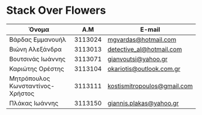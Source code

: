 # Stack Over Flowers

| Όνομα         | Α.Μ           | E-mail  |
| ------------- |---------------| ----- |
| Βάρδας Εμμανουήλ | 3113024 | mgvardas@hotmail.com |
| Βιώνη Αλεξάνδρα | 3113013 | detective_al@hotmail.com |
| Βουτσινάς Ιωάννης | 3113071 |  gianvoutsi@yahoo.gr  |
| Καριώτης Ορέστης | 3113104 | okariotis@outlook.com.gr |
| Μητρόπουλος Κωνσταντίνος-Χρήστος | 3113111 | kostismitropoulos@gmail.com |
| Πλάκας Ιωάννης | 3113150 | giannis.plakas@yahoo.gr|
